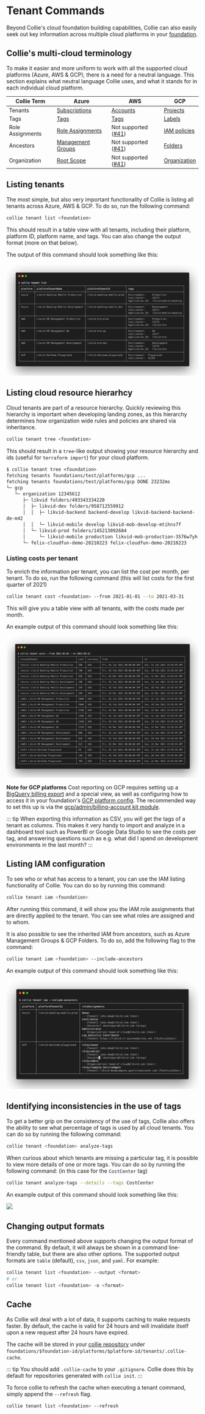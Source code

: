 # Tenant Commands

Beyond Collie's cloud foundation building capabilities, Collie can also easily seek out key information
across multiple cloud platforms in your [foundation](./foundation.md).

## Collie's multi-cloud terminology

To make it easier and more uniform to work with all the supported cloud platforms (Azure, AWS & GCP), there is a need for a neutral language.
This section explains what neutral language Collie uses, and what it stands for in each individual cloud platform.

| Collie Term | Azure | AWS | GCP |
| ----------- | ----- | --- | --- |
| Tenants      | [Subscriptions](https://docs.microsoft.com/en-us/azure/cloud-adoption-framework/decision-guides/subscriptions/) | [Accounts](https://docs.aws.amazon.com/organizations/latest/userguide/orgs_manage_accounts.html) | [Projects](https://cloud.google.com/resource-manager/docs/creating-managing-projects) |
| Tags         | [Tags](https://docs.microsoft.com/en-us/azure/azure-resource-manager/management/tag-resources?tabs=json) | [Tags](https://docs.aws.amazon.com/organizations/latest/userguide/orgs_tagging.html) | [Labels](https://cloud.google.com/resource-manager/docs/creating-managing-labels)
| Role Assignments | [Role Assignments](https://docs.microsoft.com/en-us/azure/role-based-access-control/overview#role-assignments) | Not supported ([#41](https://github.com/meshcloud/collie-cli/issues/41)) | [IAM policies](https://cloud.google.com/iam/docs/granting-changing-revoking-access#policy-overview)
| Ancestors | [Management Groups](https://docs.microsoft.com/en-us/azure/governance/management-groups/overview) | Not supported ([#41](https://github.com/meshcloud/collie-cli/issues/41)) | [Folders](https://cloud.google.com/resource-manager/docs/creating-managing-folders)
| Organization | [Root Scope](https://cloud.google.com/resource-manager/docs/creating-managing-organization) | Not supported ([#41](https://github.com/meshcloud/collie-cli/issues/41)) | [Organization](https://cloud.google.com/resource-manager/docs/creating-managing-organization)

## Listing tenants

The most simple, but also very important functionality of Collie is listing all tenants across Azure, AWS & GCP. To do so, run the following command:

```sh
collie tenant list <foundation>
```

This should result in a table view with all tenants, including their platform, platform ID, platform name, and tags. You can also change the output format (more on that below).

The output of this command should look something like this:

![](./assets/collie-tenant-list.png)

## Listing cloud resource hierarhcy

Cloud tenants are part of a resource hierarchy. Quickly reviewing this hierarchy is important when developing landing zones, as this hierarchy determines how organization wide rules and policies are shared via inheritance.

```sh
collie tenant tree <foundation>
```

This should result in a `tree`-like output showing your resource hierarchy and ids (useful for `terraform import`) for your cloud platform.

```shellsession
$ collie tenant tree <foundation>
fetching tenants foundations/test/platforms/gcp ...
fetching tenants foundations/test/platforms/gcp DONE 23232ms
└─ gcp
   └─ organization 12345612
      ├─ likvid folders/493343334220
      │  ├─ likvid-dev folders/958712559912
      │  │  ├─ likvid-backend backend-develop likvid-backend-backend-de-m42
      │  │  └─ likvid-mobile develop likvid-mob-develop-mtihns7f
      │  └─ likvid-prod folders/145213092684
      │     └─ likvid-mobile production likvid-mob-production-3576w7yh
      └─ felix-cloudfun-demo-20210223 felix-cloudfun-demo-20210223
```

### Listing costs per tenant

To enrich the information per tenant, you can list the cost per month, per tenant. To do so, run the following command (this will list costs for the first quarter of 2021)

```sh
collie tenant cost <foundation> --from 2021-01-01 --to 2021-03-31
```

This will give you a table view with all tenants, with the costs made per month.

An example output of this command should look something like this:

![](./assets/collie-tenant-costs.png)

**Note for GCP platforms** Cost reporting on GCP requires setting up a [BigQuery billing export](https://cloud.google.com/billing/docs/how-to/export-data-bigquery) and a special view, as well as configuring how to access it in your foundation's [GCP platform config](./foundation.md#gcp). The recommended way to set this up is via the [gcp/admin/billing-account kit module](./../modules/gcp/admin/billing-account/README.md).

::: tip
When exporting this information as CSV, you will get the tags of a tenant as columns. This makes it very handy to import and analyze in a dashboard tool such as PowerBI or Google Data Studio to see the costs per tag, and answering questions such as e.g. what did I spend on development environments in the last month?
:::

## Listing IAM configuration

To see who or what has access to a tenant, you can use the IAM listing functionality of Collie. You can do so by running this command:

```sh
collie tenant iam <foundation>
```

After running this command, it will show you the IAM role assignments that are directly applied to the tenant. You can see what roles are assigned and to whom.

It is also possible to see the inherited IAM from ancestors, such as Azure Management Groups & GCP Folders. To do so, add the following flag to the command:

```sh
collie tenant iam <foundation> --include-ancestors
```

An example output of this command should look something like this:

![](./assets/collie-tenant-iam.png)

## Identifying inconsistencies in the use of tags

To get a better grip on the consistency of the use of tags, Collie also offers the ability to see what percentage of tags is used by all cloud tenants. You can do so by running the following command:

```sh
collie tenant <foundation> analyze-tags 
```

When curious about which tenants are missing a particular tag, it is possible to view more details of one or more tags. You can do so by running the following command: (in this case for the `CostCenter` tag)

```sh
collie tenant analyze-tags --details --tags CostCenter
```

An example output of this command should look something like this:

![](https://raw.github.com/meshcloud/collie-cli/develop/.github/wiki-images/collie-tenant-analyze-tags.png)

## Changing output formats

Every command mentioned above supports changing the output format of the command. By default, it will always be shown in a command line-friendly table, but there are also other options. The supported output formats are `table` (default), `csv`, `json`, and `yaml`. For example:

```sh
collie tenant list <foundation> --output <format>
# or
collie tenant list <foundation> -o <format>
```

## Cache

As Collie will deal with a lot of data, it supports caching to make requests faster. By default, the cache is valid for 24 hours and will invalidate itself upon a new request after 24 hours have expired.

The cache will be stored in your [collie repository](./repository.md) under `foundations/$foundation-id/platforms/$platform-id/tenants/.collie-cache`.

::: tip
You should add `.collie-cache` to your `.gitignore`. Collie does this by default for repositories generated with `collie init`.
:::

To force collie to refresh the cache when executing a tenant command, simply append the `--refresh` flag.

```sh
collie tenant list <foundation> --refresh
```

